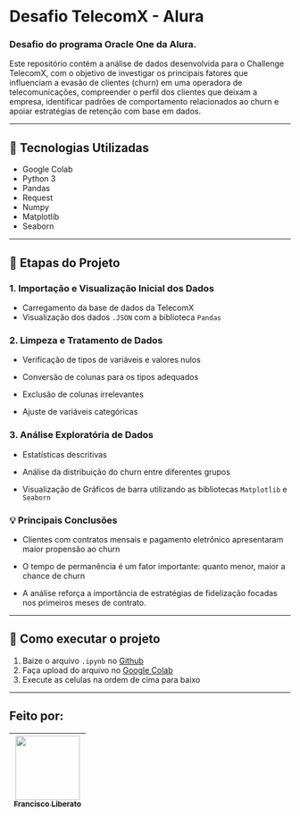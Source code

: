 # Desafio TelecomX - Alura

### **Desafio do programa Oracle One da Alura.**

Este repositório contém a análise de dados desenvolvida para o Challenge TelecomX, com o objetivo de investigar os principais fatores que influenciam a evasão de clientes (churn) em uma operadora de telecomunicações, compreender o perfil dos clientes que deixam a empresa, identificar padrões de comportamento relacionados ao churn e apoiar estratégias de retenção com base em dados.

---

## 🧪 Tecnologias Utilizadas
 * Google Colab
 * Python 3
 * Pandas
 * Request
 * Numpy
 * Matplotlib
 * Seaborn

---

## 📌 Etapas do Projeto

### 1. Importação e Visualização Inicial dos Dados

 * Carregamento da base de dados da TelecomX
 * Visualização dos dados `.JSON` com a biblioteca `Pandas`

### 2. Limpeza e Tratamento de Dados

 * Verificação de tipos de variáveis e valores nulos

 * Conversão de colunas para os tipos adequados

 * Exclusão de colunas irrelevantes

 * Ajuste de variáveis categóricas


### 3. Análise Exploratória de Dados

 * Estatísticas descritivas

 * Análise da distribuição do churn entre diferentes grupos

 * Visualização de Gráficos de barra utilizando as bibliotecas `Matplotlib` e `Seaborn`


### 💡 Principais Conclusões

 * Clientes com contratos mensais e pagamento eletrônico apresentaram maior propensão ao churn

 * O tempo de permanência é um fator importante: quanto menor, maior a chance de churn

 * A análise reforça a importância de estratégias de fidelização focadas nos primeiros meses de contrato.

---

## 📁 Como executar o projeto

1. Baize o arquivo `.ipynb` no [Github](https://github.com/Francisco-Liberato/Challenge-TelecomX-Alura-Francisco/tree/main)
2. Faça upload do arquivo no [Google Colab](https://colab.research.google.com/)
3. Execute as celulas na ordem de cima para baixo

---

## Feito por:

| [<img loading="lazy" src="https://avatars.githubusercontent.com/u/196274842?s=400&u=09b66969c0566e14dceb7f1fad9f1af642b12ec1&v=4" width=115><br><sub>Francisco Liberato</sub>](https://github.com/Francisco-Liberato) |
| :---: |


